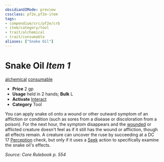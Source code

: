 ```yaml
---
obsidianUIMode: preview
cssclass: pf2e,pf2e-item
tags:
- compendium/src/pf2e/crb
- item/category/tool
- trait/alchemical
- trait/consumable
aliases: ["Snake Oil"]
---
```

# Snake Oil *Item 1*  
[alchemical](/rules/traits/alchemical.md)  [consumable](/rules/traits/consumable.md)  

- **Price** 2 gp
- **Usage** held in 2 hands; **Bulk** L
- **Activate** [Interact](/rules/actions/interact.md)
- **Category** Tool

You can apply snake oil onto a wound or other outward symptom of an affliction or condition (such as sores from a disease or discoloration from a poison). For the next hour, the symptom disappears and the [wounded](/rules/conditions.md#Wounded) or afflicted creature doesn't feel as if it still has the wound or affliction, though all effects remain. A creature can uncover the ruse by succeeding at a DC 17 [Perception](/compendium/skills.md#Perception) check, but only if it uses a [Seek](/rules/actions/seek.md) action to specifically examine the snake oil's effects.

*Source: Core Rulebook p. 554*